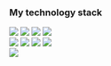 ### My technology stack

<img src="https://img.shields.io/badge/HTML-darkslategrey?style=for-the-badge&logo=HTML5&logoColor=orange"/> <img src="https://img.shields.io/badge/css-darkslategrey?style=for-the-badge&logo=css3&logoColor=blue"/> <img src="https://img.shields.io/badge/javascript-darkslategrey?style=for-the-badge&logo=javascript&logoColor=yellow"/> 
<img src="https://img.shields.io/badge/Python-darkslategrey?style=for-the-badge&logo=Python&logoColor=yellow"/> <br>
<img src="https://img.shields.io/badge/C/C++-darkslategrey?style=for-the-badge&logo=cplusplus&logoColor=blue"/>
<img src="https://img.shields.io/badge/git-darkslategrey?style=for-the-badge&logo=git&logoColor=red"/> 
<img src="https://img.shields.io/badge/GitHub-darkslategrey?style=for-the-badge&logo=GitHub&logoColor=white"/> 
<img src="https://img.shields.io/badge/mysql-darkslategrey?style=for-the-badge&logo=mysql&logoColor=white"/> <br>
<img src="https://img.shields.io/badge/figma-darkslategrey?style=for-the-badge&logo=figma&logoColor=orange"/> 


